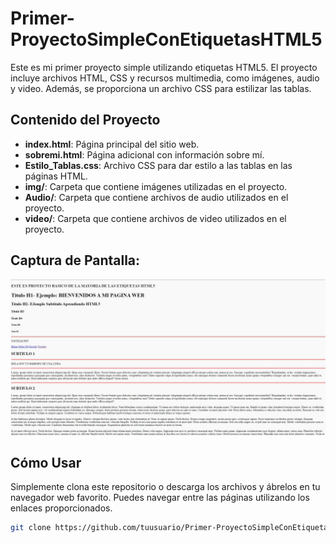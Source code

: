 # Primer-ProyectoSimpleConEtiquetasHTML5

Este es mi primer proyecto simple utilizando etiquetas HTML5. El proyecto incluye archivos HTML, CSS y recursos multimedia, como imágenes, audio y video. Además, se proporciona un archivo CSS para estilizar las tablas.

## Contenido del Proyecto

- **index.html**: Página principal del sitio web.
- **sobremi.html**: Página adicional con información sobre mí.
- **Estilo_Tablas.css**: Archivo CSS para dar estilo a las tablas en las páginas HTML.
- **img/**: Carpeta que contiene imágenes utilizadas en el proyecto.
- **Audio/**: Carpeta que contiene archivos de audio utilizados en el proyecto.
- **video/**: Carpeta que contiene archivos de video utilizados en el proyecto.

## Captura de Pantalla:

![image](primera_web_git.jpg)

## Cómo Usar

Simplemente clona este repositorio o descarga los archivos y ábrelos en tu navegador web favorito. Puedes navegar entre las páginas utilizando los enlaces proporcionados.

```bash
git clone https://github.com/tuusuario/Primer-ProyectoSimpleConEtiquetasHTML5.git
